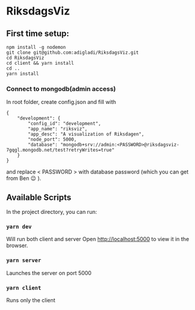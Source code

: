 # RiksdagsViz


## First time setup:
```
npm install -g nodemon
git clone git@github.com:adigladi/RiksdagsViz.git
cd RiksdagsViz
cd client && yarn install
cd ..
yarn install
```

### Connect to mongodb(admin access)
In root folder, create config.json and fill with

```
{
    "development": {
        "config_id": "development",
        "app_name": "riksviz",
        "app_desc": "A visualization of Riksdagen",
        "node_port": 5000,
        "database": "mongodb+srv://admin:<PASSWORD>@riksdagsviz-7gqgl.mongodb.net/test?retryWrites=true"
    }
}
```
and replace < PASSWORD > with database password (which you can get from Ben 😉 ).



## Available Scripts

In the project directory, you can run:

### `yarn dev`

Will run both client and server
Open [http://localhost:5000](http://localhost:5000) to view it in the browser.


### `yarn server`

Launches the server on port 5000

### `yarn client`

Runs only the client



